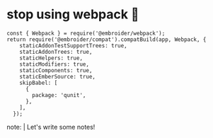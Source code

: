 # stop using webpack 🎉

```
const { Webpack } = require('@embroider/webpack');
return require('@embroider/compat').compatBuild(app, Webpack, {
    staticAddonTestSupportTrees: true,
    staticAddonTrees: true,
    staticHelpers: true,
    staticModifiers: true,
    staticComponents: true,
    staticEmberSource: true,
    skipBabel: [
      {
        package: 'qunit',
      },
    ],
  });
```

note: |
  Let's write some notes!